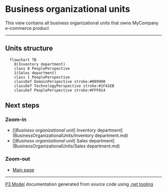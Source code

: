 ﻿
# Business organizational units

This view contains all business organizational units that owns MyCompany e-commerce product  

---



## Units structure

```mermaid
  flowchart TB
    0(Inventory department)
    class 0 PeoplePerspective
    1(Sales department)
    class 1 PeoplePerspective
    classDef DomainPerspective stroke:#009900
    classDef TechnologyPerspective stroke:#1F41EB
    classDef PeoplePerspective stroke:#FFF014
```

## Next steps


### Zoom-in

- [[*Business organizational unit*] Inventory department](BusinessOrganizationalUnits/Inventory department.md)
- [[*Business organizational unit*] Sales department](BusinessOrganizationalUnits/Sales department.md)

### Zoom-out

- [Main page](README.md)

---

[P3 Model](https://github.com/P3-model/P3-model) documentation generated from source code using [.net tooling](https://github.com/P3-model/P3-model-dotnet)